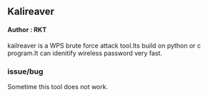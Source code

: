
<h2>Kalireaver</h2>

<h4>Author : RKT </h4>


kailreaver  is a WPS brute force attack tool.Its build on python or c program.It can idenitify wireless password very fast.


### issue/bug ###

Sometime this tool does not work.




